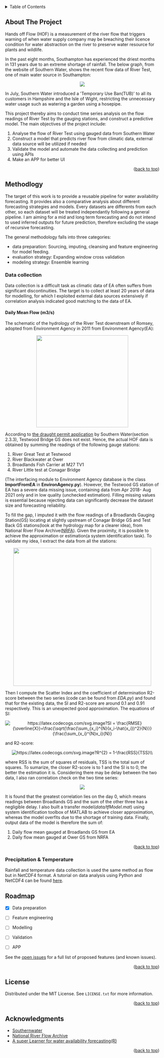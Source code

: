
<!-- TABLE OF CONTENTS -->
<details>
  <summary>Table of Contents</summary>
  <ol>
    <li>
      <a href="#about-the-project">About The Project</a>
    </li>
    <li>
      <a href="#Dta Preparation">Data Preparation</a>
      <ul>
        <li><a href="#Flow data">Flow data</a></li>
      </ul>
    </li>
    <li><a href="#roadmap">Roadmap</a></li>
    <li><a href="#license">License</a></li>
    <li><a href="#acknowledgments">Acknowledgments</a></li>
  </ol>
</details>



<!-- ABOUT THE PROJECT -->
## About The Project

[//]: # ([![Product Name Screen Shot][product-screenshot]]&#40;https://example.com&#41;)

Hands off Flow (HOF) is a measurement of the river flow that triggers warning of when water supply company may be breaching their licence condition for water abstraction on the river to preserve water resource for plants and wildlife. 

In the past eight months, Southampton has experienced the driest months in 131 years due to an extreme shortage of rainfall. The below graph, from the website of Southern Water,
shows the recent flow data of River Test, one of main water source in Southampton: 
<p align="center">
<img src="/plots/testriverflowmld.jpg">
</p>

In July, Southern Water introduced a 'Temporary Use Ban(TUB)' to all its customers in Hampshire and the Isle of Wight, restricting the unnecessary water usage such as watering a garden using a hosepipe. 

This project thereby aims to conduct time series analysis on the flow readings of River Test by the gauging stations, and construct a predictive model. The main objectives of the project include:
1. Analyse the flow of River Test using gauged data from Southern Water 
2. Construct a model that predicts river flow from climatic data, external data source will be utilized if needed
3. Validate the model and automate the data collecting and prediction using APIs
4. Make an APP for better UI

<p align="right">(<a href="#readme-top">back to top</a>)</p>


<!-- GETTING STARTED -->
## Methodlogy

The target of this work is to provide a reusable pipeline for water availability forecasting. It provides also a comparative analysis about different forecasting strategies and models. Every datasets are differents from each other, so each dataset will be treated independantly following a general pipeline. 
I am aiming for a mid and long term forecasting and do not intend to used inferred outputs for future prediction, therefore excluding the usage of recursive forecasting.  

The general methodology falls into three categories: 
* data preparation: Sourcing, imputing, cleansing and feature engineering for model feeding. 
* evaluation strategy: Expanding window cross validation 
* modeling strategy: Ensemble learning 


### Data collection

Data collection is a difficult task as climatic data of EA often suffers from significant discontinuities. The target is to collect at least 20 years of data for modelling, for which I exploited external data sources extensively
if correlation analysis indicated good matching to the data of EA.

#### Daily Mean Flow (m3/s) 
The schematic of the hydrology of the River Test downstream of Romsey, adopted from Environment Agency in 2011 from Environment Agency(EA): 
<p align="center">
<img src="/plots/Hydrology map.jpg"  width="300" height="300" class="center">
</p>

According to [the draught permit application](https://www.southernwater.co.uk/media/7278/11-description_of_the_proposal-1.pdf) by Southern Water(section 2.3.3), Testwood Bridge GS does not exist. Hence, the actual HOF data is obtained by 
summing the readings of the following gauge stations: 
1. River Great Test at Testwood
2. River Blackwater at Ower
3. Broadlands Fish Carrier at M27 TV1
4. River Little test at Conagar Bridge

(The interfacing module to Environment Agency database is the class __ImportFromEA__ in __EnvironAgency.py__). However, the Testwood GS station of EA has a severe data missing issue, containing data from Apr 2018- Aug 2021 only and in low quality (unchecked estimation). 
Filling missing values is essential because rejecting data can significantly decrease the dataset size and forecasting reliability.

To fill the gap, I imputed it with the flow readings of a Broadlands Gauging Station(GS) locating at slightly upstream of Conagar Bridge GS and Test Back GS stations(look at the hydrology map for a clearer idea), from National River Flow Archive([NRFA](https://nrfa.ceh.ac.uk/data/search)).
Given the proximity, it is possible to achieve the approximation or estimation(a system identification task). To validate my idea, I extract the data from all the stations:
<p align="center">
<img src="/plots/compare.png" height="450">
</p>

Then I compute the Scatter Index and the coefficient of determination R2-score between the two series (code can be found from *EDA.py*) and found that for the existing data, the SI and R2-score are around 0.1 and 0.91 respectively. This is an unexpected good approximation. The equations of SI: 
<p align="center">
<img src="https://latex.codecogs.com/svg.image?SI&space;=&space;\frac{RMSE}{\overline{X}}=\frac{\sqrt{\frac{\sum_{x_i}^{N}(x_i-\hat{x_i})^2}{N}}}{\frac{\sum_{x_i}^{N}x_i}{N}}" title="https://latex.codecogs.com/svg.image?SI = \frac{RMSE}{\overline{X}}=\frac{\sqrt{\frac{\sum_{x_i}^{N}(x_i-\hat{x_i})^2}{N}}}{\frac{\sum_{x_i}^{N}x_i}{N}}"/>
</p>

and R2-score: 
<p align="center">
<img src="https://latex.codecogs.com/svg.image?R^{2}&space;=&space;1-\frac{RSS}{TSS}\\&space;" title="https://latex.codecogs.com/svg.image?R^{2} = 1-\frac{RSS}{TSS}\\ " class="center"/>
</p>

where RSS is the sum of squares of residuals, TSS is the total sum of squares. To sumarize, the closer R2-score is to 1 and the SI is to 0, the better the estimation it is. 
Considering there may be delay between the two data, I also ran correlation check on the two time series: 
<p align="center">
<img src="/plots/cor.png">
</p>

It is found that the greatest correlation lies on the day 0, which means readings between Broadlands GS and the sum of the other three has a negligible delay. 
I also built a transfer model(*data/tfModel.mat*) using system identification toolbox of MATLAB to achieve closer approximation, whereas the model overfits due to the shortage of training data. 
Finally, output data of the model is therefore the sum of:
1. Daily flow mean gauged at Broadlands GS from EA
2. Daily flow mean gauged at Ower GS from NRFA
<p align="right">(<a href="#readme-top">back to top</a>)</p>

### Precipitation & Temperature  
Rainfall and temperature data collection is used the same method as flow but in NetCDF4 format. A tutorial on data analysis using Python and NetCDF4 can be found [here](http://fastml.com/predicting-solar-energy-from-weather-forecasts-plus-a-netcdf4-tutorial/).

<!-- ROADMAP -->
## Roadmap

- [x] Data preparation
- [ ] Feature engineering 
- [ ] Modelling 
- [ ] Validation 
- [ ] APP 


See the [open issues](https://github.com/JZhou3083/SouthernWater_Riverflow_Forcasting/issues) for a full list of proposed features (and known issues).

<p align="right">(<a href="#readme-top">back to top</a>)</p>



<!-- LICENSE -->
## License

Distributed under the MIT License. See `LICENSE.txt` for more information.

<p align="right">(<a href="#readme-top">back to top</a>)</p>






<!-- ACKNOWLEDGMENTS -->
## Acknowledgments

* [Southernwater](https://www.southernwater.co.uk/)
* [National River Flow Archive](https://nrfa.ceh.ac.uk/)
* [A super Learner for water availability forecasting(R)](https://www.kaggle.com/code/vlarmet/a-super-learner-for-water-availability-forecasting)

<p align="right">(<a href="#readme-top">back to top</a>)</p>



<!-- MARKDOWN LINKS & IMAGES -->
<!-- https://www.markdownguide.org/basic-syntax/#reference-style-links -->
[contributors-shield]: https://img.shields.io/github/contributors/othneildrew/Best-README-Template.svg?style=for-the-badge
[contributors-url]: https://github.com/othneildrew/Best-README-Template/graphs/contributors
[forks-shield]: https://img.shields.io/github/forks/othneildrew/Best-README-Template.svg?style=for-the-badge
[forks-url]: https://github.com/othneildrew/Best-README-Template/network/members
[stars-shield]: https://img.shields.io/github/stars/othneildrew/Best-README-Template.svg?style=for-the-badge
[stars-url]: https://github.com/othneildrew/Best-README-Template/stargazers
[issues-shield]: https://img.shields.io/github/issues/othneildrew/Best-README-Template.svg?style=for-the-badge
[issues-url]: https://github.com/othneildrew/Best-README-Template/issues
[license-shield]: https://img.shields.io/github/license/othneildrew/Best-README-Template.svg?style=for-the-badge
[license-url]: https://github.com/othneildrew/Best-README-Template/blob/master/LICENSE.txt
[linkedin-shield]: https://img.shields.io/badge/-LinkedIn-black.svg?style=for-the-badge&logo=linkedin&colorB=555
[linkedin-url]: https://linkedin.com/in/othneildrew
[product-screenshot]: images/screenshot.png
[Next.js]: https://img.shields.io/badge/next.js-000000?style=for-the-badge&logo=nextdotjs&logoColor=white
[Next-url]: https://nextjs.org/
[React.js]: https://img.shields.io/badge/React-20232A?style=for-the-badge&logo=react&logoColor=61DAFB
[React-url]: https://reactjs.org/
[Vue.js]: https://img.shields.io/badge/Vue.js-35495E?style=for-the-badge&logo=vuedotjs&logoColor=4FC08D
[Vue-url]: https://vuejs.org/
[Angular.io]: https://img.shields.io/badge/Angular-DD0031?style=for-the-badge&logo=angular&logoColor=white
[Angular-url]: https://angular.io/
[Svelte.dev]: https://img.shields.io/badge/Svelte-4A4A55?style=for-the-badge&logo=svelte&logoColor=FF3E00
[Svelte-url]: https://svelte.dev/
[Laravel.com]: https://img.shields.io/badge/Laravel-FF2D20?style=for-the-badge&logo=laravel&logoColor=white
[Laravel-url]: https://laravel.com
[Bootstrap.com]: https://img.shields.io/badge/Bootstrap-563D7C?style=for-the-badge&logo=bootstrap&logoColor=white
[Bootstrap-url]: https://getbootstrap.com
[JQuery.com]: https://img.shields.io/badge/jQuery-0769AD?style=for-the-badge&logo=jquery&logoColor=white
[JQuery-url]: https://jquery.com 
